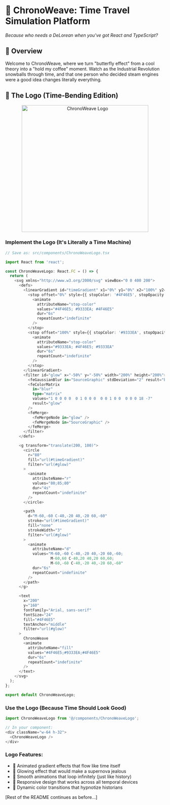 # 🌟 ChronoWeave: Time Travel Simulation Platform

*Because who needs a DeLorean when you've got React and TypeScript?*

## 🚀 Overview

Welcome to ChronoWeave, where we turn "butterfly effect" from a cool theory into a "hold my coffee" moment. Watch as the Industrial Revolution snowballs through time, and that one person who decided steam engines were a good idea changes literally everything.

## 🎨 The Logo (Time-Bending Edition)

<div align="center">
  <img src="./src/assets/chronoweave-logo.svg" alt="ChronoWeave Logo" width="400" />
</div>

### Implement the Logo (It's Literally a Time Machine)

```typescript
// Save as: src/components/ChronoWeaveLogo.tsx

import React from 'react';

const ChronoWeaveLogo: React.FC = () => {
  return (
    <svg xmlns="http://www.w3.org/2000/svg" viewBox="0 0 400 200">
      <defs>
        <linearGradient id="timeGradient" x1="0%" y1="0%" x2="100%" y2="0%">
          <stop offset="0%" style={{ stopColor: '#4F46E5', stopOpacity: 1 }}>
            <animate
              attributeName="stop-color"
              values="#4F46E5; #9333EA; #4F46E5"
              dur="6s"
              repeatCount="indefinite"
            />
          </stop>
          <stop offset="100%" style={{ stopColor: '#9333EA', stopOpacity: 1 }}>
            <animate
              attributeName="stop-color"
              values="#9333EA; #4F46E5; #9333EA"
              dur="6s"
              repeatCount="indefinite"
            />
          </stop>
        </linearGradient>
        <filter id="glow" x="-50%" y="-50%" width="200%" height="200%">
          <feGaussianBlur in="SourceGraphic" stdDeviation="2" result="blur" />
          <feColorMatrix
            in="blur"
            type="matrix"
            values="1 0 0 0 0  0 1 0 0 0  0 0 1 0 0  0 0 0 18 -7"
            result="glow"
          />
          <feMerge>
            <feMergeNode in="glow" />
            <feMergeNode in="SourceGraphic" />
          </feMerge>
        </filter>
      </defs>

      <g transform="translate(200, 100)">
        <circle
          r="80"
          fill="url(#timeGradient)"
          filter="url(#glow)"
        >
          <animate
            attributeName="r"
            values="80;85;80"
            dur="4s"
            repeatCount="indefinite"
          />
        </circle>

        <path
          d="M-60,-60 C-40,-20 40,-20 60,-60"
          stroke="url(#timeGradient)"
          fill="none"
          strokeWidth="3"
          filter="url(#glow)"
        >
          <animate
            attributeName="d"
            values="M-60,-60 C-40,-20 40,-20 60,-60;
                    M-60,60 C-40,20 40,20 60,60;
                    M-60,-60 C-40,-20 40,-20 60,-60"
            dur="6s"
            repeatCount="indefinite"
          />
        </path>
      </g>

      <text
        x="200"
        y="160"
        fontFamily="Arial, sans-serif"
        fontSize="24"
        fill="#4F46E5"
        textAnchor="middle"
        filter="url(#glow)"
      >
        ChronoWeave
        <animate
          attributeName="fill"
          values="#4F46E5;#9333EA;#4F46E5"
          dur="6s"
          repeatCount="indefinite"
        />
      </text>
    </svg>
  );
};

export default ChronoWeaveLogo;
```

### Use the Logo (Because Time Should Look Good)

```typescript
import ChronoWeaveLogo from '@/components/ChronoWeaveLogo';

// In your component:
<div className="w-64 h-32">
  <ChronoWeaveLogo />
</div>
```

### Logo Features:
- 🌟 Animated gradient effects that flow like time itself
- 🌌 Glowing effect that would make a supernova jealous
- 🔄 Smooth animations that loop infinitely (just like history)
- 📱 Responsive design that works across all temporal devices
- 🎨 Dynamic color transitions that hypnotize historians

[Rest of the README continues as before...]
